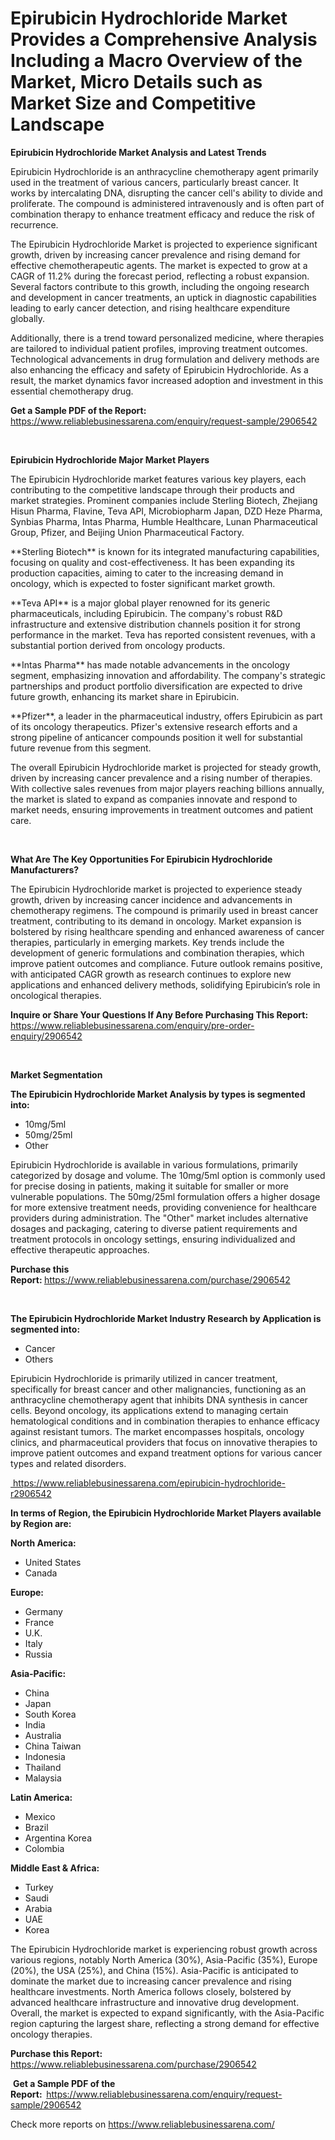 <p><h1>Epirubicin Hydrochloride Market Provides a Comprehensive Analysis Including a Macro Overview of the Market, Micro Details such as Market Size and Competitive Landscape</h1></p><p><strong>Epirubicin Hydrochloride Market Analysis and Latest Trends</strong></p>
<p><p>Epirubicin Hydrochloride is an anthracycline chemotherapy agent primarily used in the treatment of various cancers, particularly breast cancer. It works by intercalating DNA, disrupting the cancer cell's ability to divide and proliferate. The compound is administered intravenously and is often part of combination therapy to enhance treatment efficacy and reduce the risk of recurrence.</p><p>The Epirubicin Hydrochloride Market is projected to experience significant growth, driven by increasing cancer prevalence and rising demand for effective chemotherapeutic agents. The market is expected to grow at a CAGR of 11.2% during the forecast period, reflecting a robust expansion. Several factors contribute to this growth, including the ongoing research and development in cancer treatments, an uptick in diagnostic capabilities leading to early cancer detection, and rising healthcare expenditure globally.</p><p>Additionally, there is a trend toward personalized medicine, where therapies are tailored to individual patient profiles, improving treatment outcomes. Technological advancements in drug formulation and delivery methods are also enhancing the efficacy and safety of Epirubicin Hydrochloride. As a result, the market dynamics favor increased adoption and investment in this essential chemotherapy drug.</p></p>
<p><strong>Get a Sample PDF of the Report:&nbsp;</strong> <a href="https://www.reliablebusinessarena.com/enquiry/request-sample/2906542?utm_campaign=3224&utm_medium=2&utm_source=Github&utm_content=ia&utm_term=12032025&utm_id=epirubicin-hydrochloride">https://www.reliablebusinessarena.com/enquiry/request-sample/2906542</a></p>
<p>&nbsp;</p>
<p><strong>Epirubicin Hydrochloride Major Market Players</strong></p>
<p><p>The Epirubicin Hydrochloride market features various key players, each contributing to the competitive landscape through their products and market strategies. Prominent companies include Sterling Biotech, Zhejiang Hisun Pharma, Flavine, Teva API, Microbiopharm Japan, DZD Heze Pharma, Synbias Pharma, Intas Pharma, Humble Healthcare, Lunan Pharmaceutical Group, Pfizer, and Beijing Union Pharmaceutical Factory.</p><p>**Sterling Biotech** is known for its integrated manufacturing capabilities, focusing on quality and cost-effectiveness. It has been expanding its production capacities, aiming to cater to the increasing demand in oncology, which is expected to foster significant market growth.</p><p>**Teva API** is a major global player renowned for its generic pharmaceuticals, including Epirubicin. The company's robust R&D infrastructure and extensive distribution channels position it for strong performance in the market. Teva has reported consistent revenues, with a substantial portion derived from oncology products.</p><p>**Intas Pharma** has made notable advancements in the oncology segment, emphasizing innovation and affordability. The company's strategic partnerships and product portfolio diversification are expected to drive future growth, enhancing its market share in Epirubicin.</p><p>**Pfizer**, a leader in the pharmaceutical industry, offers Epirubicin as part of its oncology therapeutics. Pfizer's extensive research efforts and a strong pipeline of anticancer compounds position it well for substantial future revenue from this segment.</p><p>The overall Epirubicin Hydrochloride market is projected for steady growth, driven by increasing cancer prevalence and a rising number of therapies. With collective sales revenues from major players reaching billions annually, the market is slated to expand as companies innovate and respond to market needs, ensuring improvements in treatment outcomes and patient care.</p></p>
<p>&nbsp;</p>
<p><strong>What Are The Key Opportunities For Epirubicin Hydrochloride Manufacturers?</strong></p>
<p><p>The Epirubicin Hydrochloride market is projected to experience steady growth, driven by increasing cancer incidence and advancements in chemotherapy regimens. The compound is primarily used in breast cancer treatment, contributing to its demand in oncology. Market expansion is bolstered by rising healthcare spending and enhanced awareness of cancer therapies, particularly in emerging markets. Key trends include the development of generic formulations and combination therapies, which improve patient outcomes and compliance. Future outlook remains positive, with anticipated CAGR growth as research continues to explore new applications and enhanced delivery methods, solidifying Epirubicin’s role in oncological therapies.</p></p>
<p><strong>Inquire or Share Your Questions If Any Before Purchasing This Report:</strong> <a href="https://www.reliablebusinessarena.com/enquiry/pre-order-enquiry/2906542?utm_campaign=3224&utm_medium=2&utm_source=Github&utm_content=ia&utm_term=12032025&utm_id=epirubicin-hydrochloride">https://www.reliablebusinessarena.com/enquiry/pre-order-enquiry/2906542</a></p>
<p>&nbsp;</p>
<p><strong>Market Segmentation</strong></p>
<p><strong>The Epirubicin Hydrochloride Market Analysis by types is segmented into:</strong></p>
<p><ul><li>10mg/5ml</li><li>50mg/25ml</li><li>Other</li></ul></p>
<p><p>Epirubicin Hydrochloride is available in various formulations, primarily categorized by dosage and volume. The 10mg/5ml option is commonly used for precise dosing in patients, making it suitable for smaller or more vulnerable populations. The 50mg/25ml formulation offers a higher dosage for more extensive treatment needs, providing convenience for healthcare providers during administration. The "Other" market includes alternative dosages and packaging, catering to diverse patient requirements and treatment protocols in oncology settings, ensuring individualized and effective therapeutic approaches.</p></p>
<p><strong>Purchase this Report:&nbsp;</strong><a href="https://www.reliablebusinessarena.com/purchase/2906542?utm_campaign=3224&utm_medium=2&utm_source=Github&utm_content=ia&utm_term=12032025&utm_id=epirubicin-hydrochloride">https://www.reliablebusinessarena.com/purchase/2906542</a></p>
<p>&nbsp;</p>
<p><strong>The Epirubicin Hydrochloride Market Industry Research by Application is segmented into:</strong></p>
<p><ul><li>Cancer</li><li>Others</li></ul></p>
<p><p>Epirubicin Hydrochloride is primarily utilized in cancer treatment, specifically for breast cancer and other malignancies, functioning as an anthracycline chemotherapy agent that inhibits DNA synthesis in cancer cells. Beyond oncology, its applications extend to managing certain hematological conditions and in combination therapies to enhance efficacy against resistant tumors. The market encompasses hospitals, oncology clinics, and pharmaceutical providers that focus on innovative therapies to improve patient outcomes and expand treatment options for various cancer types and related disorders.</p></p>
<p><a href="https://www.reliablebusinessarena.com/epirubicin-hydrochloride-r2906542?utm_campaign=3224&utm_medium=2&utm_source=Github&utm_content=ia&utm_term=12032025&utm_id=epirubicin-hydrochloride">&nbsp;https://www.reliablebusinessarena.com/epirubicin-hydrochloride-r2906542</a></p>
<p><strong>In terms of Region, the Epirubicin Hydrochloride Market Players available by Region are:</strong></p>
<p>
    <p> <strong> North America: </strong>
        <ul>
            <li>United States</li>
            <li>Canada</li>
        </ul>
        </p> 
    <p> <strong> Europe: </strong>
        <ul>
            <li>Germany</li>
            <li>France</li>
            <li>U.K.</li>
            <li>Italy</li>
            <li>Russia</li>
        </ul>
        </p> 
    <p> <strong> Asia-Pacific: </strong>
        <ul>
            <li>China</li>
            <li>Japan</li>
            <li>South Korea</li>
            <li>India</li>
            <li>Australia</li>
            <li>China Taiwan</li>
            <li>Indonesia</li>
            <li>Thailand</li>
            <li>Malaysia</li>
        </ul>
        </p> 
    <p> <strong> Latin America: </strong>
        <ul>
            <li>Mexico</li>
            <li>Brazil</li>
            <li>Argentina Korea</li>
            <li>Colombia</li>
        </ul>
        </p> 
    <p> <strong> Middle East & Africa: </strong>
        <ul>
            <li>Turkey</li>
            <li>Saudi</li>
            <li>Arabia</li>
            <li>UAE</li>
            <li>Korea</li>
        </ul>
    </p>
    </p>
<p><p>The Epirubicin Hydrochloride market is experiencing robust growth across various regions, notably North America (30%), Asia-Pacific (35%), Europe (20%), the USA (25%), and China (15%). Asia-Pacific is anticipated to dominate the market due to increasing cancer prevalence and rising healthcare investments. North America follows closely, bolstered by advanced healthcare infrastructure and innovative drug development. Overall, the market is expected to expand significantly, with the Asia-Pacific region capturing the largest share, reflecting a strong demand for effective oncology therapies.</p></p>
<p><strong>Purchase this Report: </strong><a href="https://www.reliablebusinessarena.com/purchase/2906542?utm_campaign=3224&utm_medium=2&utm_source=Github&utm_content=ia&utm_term=12032025&utm_id=epirubicin-hydrochloride">https://www.reliablebusinessarena.com/purchase/2906542</a></p>
<p>&nbsp;<strong>Get a Sample PDF of the Report:&nbsp;&nbsp;</strong><a href="https://www.reliablebusinessarena.com/enquiry/request-sample/2906542?utm_campaign=3224&utm_medium=2&utm_source=Github&utm_content=ia&utm_term=12032025&utm_id=epirubicin-hydrochloride">https://www.reliablebusinessarena.com/enquiry/request-sample/2906542</a></p>
<p><strong></strong></p>
<p>Check more reports on <a href="https://www.reliablebusinessarena.com/?utm_campaign=3224&utm_medium=2&utm_source=Github&utm_content=ia&utm_term=12032025&utm_id=epirubicin-hydrochloride">https://www.reliablebusinessarena.com/</a></p>